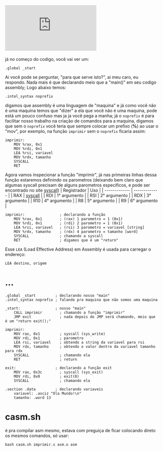 # ![imprimir.s](https://github.com/tisiohw/assembly/blob/main/imprimir.s)
já no começo do codigo, você vai ver um:
```assembly
.global _start
```
Ai você pode se perguntar, "para que serve isto?", ai meu caro, eu respondo. Nada mais é que declarando meio que a "main()" em seu codigo assembly;
Logo abaixo temos:
```assembly
.intel_syntax noprefix
```
digamos que assembly é uma linguagem de "maquina" e já como você não é uma maquina temos que "dizer" a ela que você não é uma maquina, pode está um pouco confuso mas ja ja você pega a manha;
já o `noprefix` é para facilitar nosso trabalho na criação de comandos para a maquina, digamos que sem o `noprefix` você teria que sempre colocar um prefixo (**%**) ao usar o "mov", por exemplo, na função `imprimir` sem o `noprefix` ficaria assim:
```assembly
imprimir:
	MOV %rax, 0x1
	MOV %rdi, 0x1
	LEA %rsi, variavel
	MOV %rdx, tamanho
	SYSCALL
	RET
```
Agora vamos inspecionar a função "imprimir", já nas primeiras linhas dessa função estaremos definindo os parometros (deixando bem claro que algumas syscall precisam de alguns parometros especificos, e pode ser encontrado no site [syscall](https://blog.rchapman.org/posts/Linux_System_Call_Table_for_x86_64/)) 
| Registrador   | Uso           |
| ------------- | ------------- |
| RAX           | [syscall](https://blog.rchapman.org/posts/Linux_System_Call_Table_for_x86_64/)       |
| RDI           | 1° argumento  |
| RSI           | 2° argumento  |
| RDX           | 3° argumento  |
| R10           | 4° argumento  |
| R8            | 5° argumento  |
| R9            | 6° argumento  |
```assembly
imprimir:                ; declarando a função
	MOV %rax, 0x1        ; (rax) 1 parometro = 1 (0x1)
	MOV %rdi, 0x1        ; (rdi) 2 parometro = 1 (0x1) 
	LEA %rsi, variavel   ; (rsi) 3 parometro = variavel [string]
	MOV %rdx, tamanho    ; (rdx) 4 parometro = tamanho [word]
	SYSCALL              ; chamando a syscall
	RET                  ; digamos que é um "return"
```
Esse `LEA` (Load Effective Address) em Assembly é usada para carregar o endereço:
```assembly
LEA destino, origem
```
# ...
```assembly
.global _start         ; declarando nosso "main"
.intel_syntax noprefix ; falando pra maquina que não somos uma maquina

_start:                ; nosso "main"
	CALL imprimir        ; chamando a função "imprimir"
	JMP exit             ; nada depois do JMP será chamando, meio que é um "return exit();"

imprimir:
	MOV rax, 0x1         ; syscall (sys_write)
	MOV rdi, 0x1         ; parometro
	LEA rsi, variavel    ; obtendo a string da variavel para rsi
	MOV rdx, tamanho     ; obtendo o valor dentro da variavel tamanho para rdx
	SYSCALL              ; chamando ela
	RET                  ; return

exit:                  ; declarando a função exit
	MOV rax, 0x3c        ; syscall (sys_exit)
	MOV rdi, 0x0         ; exit(0)
	SYSCALL              ; chamando ela

.section .data         ; declarando variaveis
	variavel: .asciz "Ola Mundo!\n"
	tamanho: .word 13
```

# casm.sh
é pra compilar asm mesmo, estava com preguiça de ficar colocando direto os mesmos comandos, só usar: 
```shell
bash casm.sh imprimir.s asm.o asm
```
